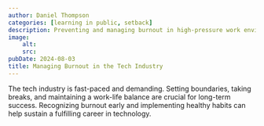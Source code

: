 ```yaml
---
author: Daniel Thompson
categories: [learning in public, setback]
description: Preventing and managing burnout in high-pressure work environments.
image:
    alt: 
    src: 
pubDate: 2024-08-03
title: Managing Burnout in the Tech Industry
---
```


The tech industry is fast-paced and demanding. Setting boundaries, taking breaks, and maintaining a work-life balance are crucial for long-term success. Recognizing burnout early and implementing healthy habits can help sustain a fulfilling career in technology.
